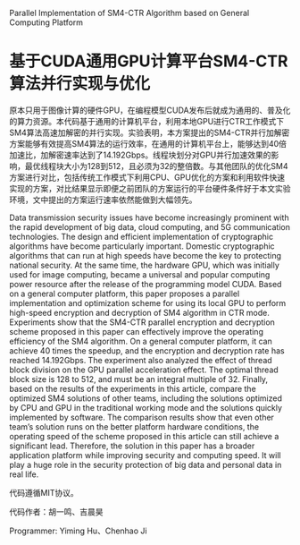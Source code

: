 Parallel Implementation of SM4-CTR Algorithm based on General Computing Platform
# 基于CUDA通用GPU计算平台SM4-CTR算法并行实现与优化

原本只用于图像计算的硬件GPU，在编程模型CUDA发布后就成为通用的、普及化的算力资源。本代码基于通用的计算机平台，利用本地GPU进行CTR工作模式下SM4算法高速加解密的并行实现。实验表明，本方案提出的SM4-CTR并行加解密方案能够有效提高SM4算法的运行效率，在通用的计算机平台上，能够达到40倍加速比，加解密速率达到了14.192Gbps。线程块划分对GPU并行加速效果的影响，最优线程块大小为128到512，且必须为32的整倍数。与其他团队的优化SM4方案进行对比，包括传统工作模式下利用CPU、GPU优化的方案和利用软件快速实现的方案，对比结果显示即便之前团队的方案运行的平台硬件条件好于本文实验环境，文中提出的方案运行速率依然能做到大幅领先。

Data transmission security issues have become increasingly prominent with the rapid development of big data, cloud computing, and 5G communication technologies. The design and efficient implementation of cryptographic algorithms have become particularly important. Domestic cryptographic algorithms that can run at high speeds have become the key to protecting national security. At the same time, the hardware GPU, which was initially used for image computing, became a universal and popular computing power resource after the release of the programming model CUDA. Based on a general computer platform, this paper proposes a parallel implementation and optimization scheme for using its local GPU to perform high-speed encryption and decryption of SM4 algorithm in CTR mode. Experiments show that the SM4-CTR parallel encryption and decryption scheme proposed in this paper can effectively improve the operating efficiency of the SM4 algorithm. On a general computer platform, it can achieve 40 times the speedup, and the encryption and decryption rate has reached 14.192Gbps. The experiment also analyzed the effect of thread block division on the GPU parallel acceleration effect. The optimal thread block size is 128 to 512, and must be an integral multiple of 32. Finally, based on the results of the experiments in this article, compare the optimized SM4 solutions of other teams, including the solutions optimized by CPU and GPU in the traditional working mode and the solutions quickly implemented by software. The comparison results show that even other team’s solution runs on the better platform hardware conditions, the operating speed of the scheme proposed in this article can still achieve a significant lead. Therefore, the solution in this paper has a broader application platform while improving security and computing speed. It will play a huge role in the security protection of big data and personal data in real life.


代码遵循MIT协议。

代码作者：胡一鸣、吉晨昊

Programmer: Yiming Hu、Chenhao Ji

